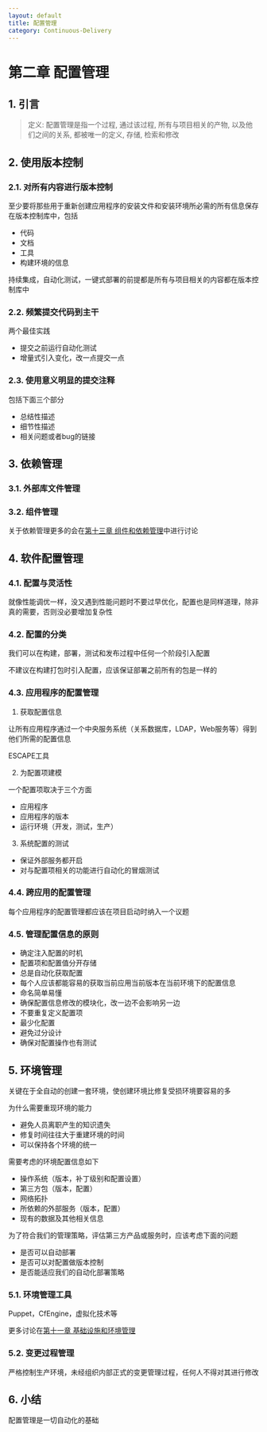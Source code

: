 ```yaml
---
layout: default
title: 配置管理
category: Continuous-Delivery
---
```


# 第二章 配置管理

## 1. 引言

> 定义: 配置管理是指一个过程, 通过该过程, 所有与项目相关的产物, 以及他们之间的关系, 都被唯一的定义, 存储, 检索和修改

## 2. 使用版本控制

### 2.1. 对所有内容进行版本控制

至少要将那些用于重新创建应用程序的安装文件和安装环境所必需的所有信息保存在版本控制库中，包括

* 代码
* 文档
* 工具
* 构建环境的信息

持续集成，自动化测试，一键式部署的前提都是所有与项目相关的内容都在版本控制库中

### 2.2. 频繁提交代码到主干

两个最佳实践

* 提交之前运行自动化测试
* 增量式引入变化，改一点提交一点

### 2.3. 使用意义明显的提交注释

包括下面三个部分

* 总结性描述
* 细节性描述
* 相关问题或者bug的链接

## 3. 依赖管理

### 3.1. 外部库文件管理

### 3.2. 组件管理

关于依赖管理更多的会在[第十三章 组件和依赖管理]()中进行讨论

## 4. 软件配置管理

### 4.1. 配置与灵活性

就像性能调优一样，没又遇到性能问题时不要过早优化，配置也是同样道理，除非真的需要，否则没必要增加复杂性

### 4.2. 配置的分类

我们可以在构建，部署，测试和发布过程中任何一个阶段引入配置

不建议在构建打包时引入配置，应该保证部署之前所有的包是一样的

### 4.3. 应用程序的配置管理

1. 获取配置信息

让所有应用程序通过一个中央服务系统（关系数据库，LDAP，Web服务等）得到他们所需的配置信息

ESCAPE工具

2. 为配置项建模

一个配置项取决于三个方面

* 应用程序
* 应用程序的版本
* 运行环境（开发，测试，生产）

3. 系统配置的测试

* 保证外部服务都开启
* 对与配置项相关的功能进行自动化的冒烟测试

### 4.4. 跨应用的配置管理

每个应用程序的配置管理都应该在项目启动时纳入一个议题

### 4.5. 管理配置信息的原则

* 确定注入配置的时机
* 配置项和配置值分开存储
* 总是自动化获取配置
* 每个人应该都能容易的获取当前应用当前版本在当前环境下的配置信息
* 命名简单易懂
* 确保配置信息修改的模块化，改一边不会影响另一边
* 不要重复定义配置项
* 最少化配置
* 避免过分设计
* 确保对配置操作也有测试

## 5. 环境管理

关键在于全自动的创建一套环境，使创建环境比修复受损环境要容易的多

为什么需要重现环境的能力

* 避免人员离职产生的知识遗失
* 修复时间往往大于重建环境的时间
* 可以保持各个环境的统一

需要考虑的环境配置信息如下

* 操作系统（版本，补丁级别和配置设置）
* 第三方包（版本，配置）
* 网络拓扑
* 所依赖的外部服务（版本，配置）
* 现有的数据及其他相关信息

为了符合我们的管理策略，评估第三方产品或服务时，应该考虑下面的问题

* 是否可以自动部署
* 是否可以对配置做版本控制
* 是否能适应我们的自动化部署策略

### 5.1. 环境管理工具

Puppet，CfEngine，虚拟化技术等

更多讨论在[第十一章 基础设施和环境管理]()

### 5.2. 变更过程管理

严格控制生产环境，未经组织内部正式的变更管理过程，任何人不得对其进行修改

## 6. 小结

配置管理是一切自动化的基础
